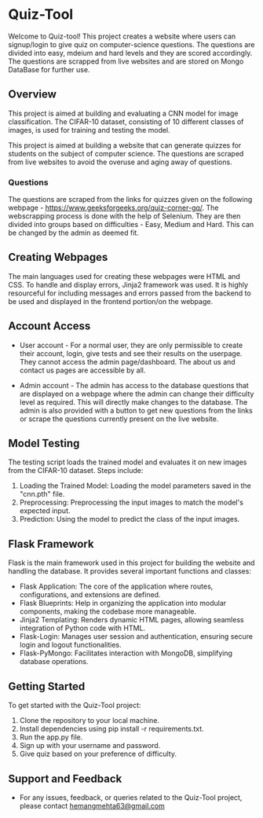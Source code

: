# Quiz-Tool

Welcome to Quiz-tool! This project creates a website where users can signup/login to give quiz on computer-science questions. The questions are divided into easy, mdeium and hard levels and they are scored accordingly. The questions are scrapped from live websites and are stored on Mongo DataBase for further use.

## Overview 

This project is aimed at building and evaluating a CNN model for image classification. The CIFAR-10 dataset, consisting of 10 different classes of images, is used for training and testing the model.

This project is aimed at building a website that can generate quizzes for students on the subject of computer science. The questions are scraped from live websites to avoid the overuse and aging away of questions.

### Questions 

The questions are scraped from the links for quizzes given on the following webpage - https://www.geeksforgeeks.org/quiz-corner-gq/. The webscrapping process is done with the help of Selenium. They are then divided into groups based on difficulties - Easy, Medium and Hard. This can be changed by the admin as deemed fit.

## Creating Webpages

The main languages used for creating these webpages were HTML and CSS. To handle and display errors, Jinja2 framework was used. It is highly resourceful for including messages and errors passed from the backend to be used and displayed in the frontend portion/on the webpage.

## Account Access

 - User account - 
 For a normal user, they are only permissible to create their account, login, give tests and see their results on the userpage. They cannot access the admin page/dashboard. The about us and contact us pages are accessible by all.

- Admin account - 
The admin has access to the database questions that are displayed on a webpage where the admin can change their difficulty level as required. This will directly make changes to the database. The admin is also provided with a button to get new questions from the links or scrape the questions currently present on the live website.

## Model Testing 

The testing script loads the trained model and evaluates it on new images from the CIFAR-10 dataset. Steps include:

  1. Loading the Trained Model: Loading the model parameters saved in the "cnn.pth" file.
  2. Preprocessing: Preprocessing the input images to match the model's expected input.
  3. Prediction: Using the model to predict the class of the input images.

## Flask Framework 

Flask is the main framework used in this project for building the website and handling the database. It provides several important functions and classes:

 - Flask Application: The core of the application where routes, configurations, and extensions are defined.
 - Flask Blueprints: Help in organizing the application into modular components, making the codebase more manageable.
 - Jinja2 Templating: Renders dynamic HTML pages, allowing seamless integration of Python code with HTML.
 - Flask-Login: Manages user session and authentication, ensuring secure login and logout functionalities.
 - Flask-PyMongo: Facilitates interaction with MongoDB, simplifying database operations.

## Getting Started 

To get started with the Quiz-Tool project:

  1. Clone the repository to your local machine.
  2. Install dependencies using pip install -r requirements.txt.
  3. Run the app.py file.
  4. Sign up with your username and password.
  5. Give quiz based on your preference of difficulty.

## Support and Feedback 

- For any issues, feedback, or queries related to the Quiz-Tool project, please contact hemangmehta63@gmail.com